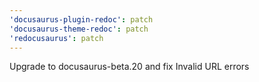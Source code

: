 ```yaml
---
'docusaurus-plugin-redoc': patch
'docusaurus-theme-redoc': patch
'redocusaurus': patch
---
```


Upgrade to docusaurus-beta.20 and fix Invalid URL errors
